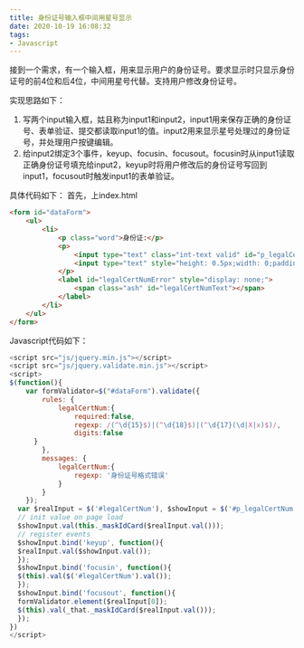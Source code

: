 ```yaml
---
title: 身份证号输入框中间用星号显示
date: 2020-10-19 16:08:32
tags:
- Javascript
---
```


接到一个需求，有一个输入框，用来显示用户的身份证号。要求显示时只显示身份证号的前4位和后4位，中间用星号代替。支持用户修改身份证号。

实现思路如下：
1. 写两个input输入框，姑且称为input1和input2，input1用来保存正确的身份证号、表单验证、提交都读取input1的值。input2用来显示星号处理过的身份证号，并处理用户按键编辑。
2. 给input2绑定3个事件，keyup、focusin、focusout。focusin时从input1读取正确身份证号填充给input2，keyup时将用户修改后的身份证号写回到input1，focusout时触发input1的表单验证。

具体代码如下：
首先，上index.html
```html
<form id="dataForm">
	<ul>
		<li>
			<p class="word">身份证:</p>
			<p>
				<input type="text" class="int-text valid" id="p_legalCertNum" name="plegalCertNum" value="" aria-invalid="false" />
				<input type="text" style="height: 0.5px;width: 0;padding: 0;margin: 0;" id="legalCertNum" name="legalCertNum" value="511102199010162531" />
			</p>
			<label id="legalCertNumError" style="display: none;">
				<span class="ash" id="legalCertNumText"></span>
			</label>
		</li>
	</ul>
</form>
```
Javascript代码如下：
```javascript
<script src="js/jquery.min.js"></script>
<script src="js/jquery.validate.min.js"></script>
<script>
$(function(){
	var formValidator=$("#dataForm").validate({
		rules: {
			legalCertNum:{
				required:false,
				regexp: /(^\d{15}$)|(^\d{18}$)|(^\d{17}(\d|X|x)$)/,
				digits:false
      }
		},
		messages: {
			legalCertNum:{
				regexp: '身份证号格式错误'
			}
		}
	});
  var $realInput = $('#legalCertNum'), $showInput = $('#p_legalCertNum'), _that = this;
  // init value on page load
  $showInput.val(this._maskIdCard($realInput.val()));
  // register events
  $showInput.bind('keyup', function(){
  $realInput.val($showInput.val());
  });
  $showInput.bind('focusin', function(){
  $(this).val($('#legalCertNum').val());
  });
  $showInput.bind('focusout', function(){
  formValidator.element($realInput[0]);
  $(this).val(_that._maskIdCard($realInput.val()));
  });
})
</script>
```
